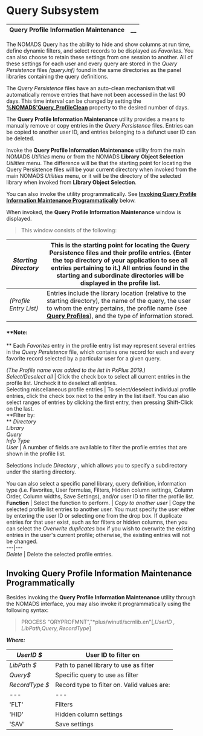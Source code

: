 # Query Subsystem

**Query Profile Information Maintenance** |  **__**  
---|---  
  
The NOMADS Query has the ability to hide and show columns at run time, define dynamic filters, and select records to be displayed as _Favorites_. You can also choose to retain these settings from one session to another. All of these settings for each user and every query are stored in the _Query Persistence_ files _(query.inf)_ found in the same directories as the panel libraries containing the query definitions.

The _Query Persistence_ files have an auto-clean mechanism that will automatically remove entries that have not been accessed in the last 90 days. This time interval can be changed by setting the **[%NOMADS'Query_ProfileClean](../NOMADS%20Graphical%20Application/Appendix/NOMADS%20Variables/Overview.htm#queryprofileclean)** property to the desired number of days.

The **Query Profile Information Maintenance** utility provides a means to manually remove or copy entries in the _Query Persistence_ files. Entries can be copied to another user ID, and entries belonging to a defunct user ID can be deleted.

Invoke the **Query Profile Information Maintenance** utility from the main NOMADS _Utilities_ menu or from the NOMADS **Library** **Object Selection**  _Utilities_ menu. The difference will be that the starting point for locating the Query Persistence files will be your current directory when invoked from the main NOMADS _Utilities_ menu, or it will be the directory of the selected library when invoked from **Library Object Selection**.

You can also invoke the utility programmatically. See **[Invoking Query Profile Information Maintenance Programmatically](Introduction.htm#Mark1)** below.

When invoked, the **Query Profile Information Maintenance** window is displayed.

> This window consists of the following:

_Starting Directory_ |  This is the starting point for locating the Query Persistence files and their profile entries. (Enter the top directory of your application to see all entries pertaining to it.) All entries found in the starting and subordinate directories will be displayed in the profile list.  
---|---  
_(Profile Entry List)_ |  Entries include the library location (relative to the starting directory), the name of the query, the user to whom the entry pertains, the profile name (see **[Query Profiles](../NOMADS%20Graphical%20Application/Dictionary-Based%20Development/Query%20Subsystem/Run-time%20Query.htm#qryprofiles)**), and the type of information stored.

#### **Note:  
** Each _Favorites_ entry in the profile entry list may represent several entries in the _Query Persistence_ file, which contains one record for each and every favorite record selected by a particular user for a given query.

_(The Profile name was added to the list in PxPlus 2019.)_  
_Select/Deselect all_ |  Click the check box to select all current entries in the profile list. Uncheck it to deselect all entries.  
Selecting miscellaneous profile entries |  To select/deselect individual profile entries, click the check box next to the entry in the list itself. You can also select ranges of entries by clicking the first entry, then pressing Shift-Click on the last.  
**Filter by:  
**  _Directory  
Library   
Query   
Info Type   
User_ |  A number of fields are available to filter the profile entries that are shown in the profile list.  
  
Selections include _Directory_ , which allows you to specify a subdirectory under the starting directory.  
  
You can also select a specific panel library, query definition, information type (i.e. Favorites, User formulas, Filters, Hidden column settings, Column Order, Column widths, Save Settings), and/or user ID to filter the profile list.  
**Function** |  Select the function to perform. |  _Copy to another user_ |  Copy the selected profile list entries to another user. You must specify the user either by entering the user ID or selecting one from the drop box. If duplicate entries for that user exist, such as for filters or hidden columns, then you can select the _Overwrite duplicates_ box if you wish to overwrite the existing entries in the user's current profile; otherwise, the existing entries will not be changed.  
---|---  
_Delete_ |  Delete the selected profile entries.  
  
##  Invoking Query Profile Information Maintenance Programmatically

Besides invoking the **Query Profile Information Maintenance** utility through the NOMADS interface, you may also invoke it programmatically using the following syntax:

> PROCESS "QRYPROFMNT","*plus/winutl/scrnlib.en"[,_UserID_ _$,LibPath$,Query$,RecordType$_]

**_Where:_**

_UserID_ _$_ |  User ID to filter on  
---|---  
_LibPath_ _$_ |  Path to panel library to use as filter  
_Query$_ |  Specific query to use as filter  
_RecordType_ _$_ |  Record type to filter on. Valid values are: |  'FAV' |  Favorites  
---|---  
'FLT' |  Filters  
'HID' |  Hidden column settings  
'SAV' |  Save settings
